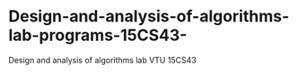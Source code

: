 # Design-and-analysis-of-algorithms-lab-programs-15CS43-
Design and analysis of algorithms lab VTU 15CS43 
